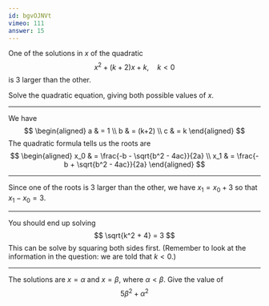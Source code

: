 ```yaml
---
id: bgvOJNVt
vimeo: 111
answer: 15
---
```


One of the solutions in $x$ of the quadratic
$$
x^2 + (k+2)x + k, \quad k < 0
$$
is $3$ larger than the other.

Solve the quadratic equation, giving both possible values of $x$.

---

We have
$$
\begin{aligned}
a & = 1 \\
b & = (k+2) \\
c & = k
\end{aligned}
$$
The quadratic formula tells us the roots are
$$
\begin{aligned}
x_0 & = \frac{-b - \sqrt{b^2 - 4ac}}{2a} \\
x_1 & = \frac{-b + \sqrt{b^2 - 4ac}}{2a}
\end{aligned}
$$

---

Since one of the roots is $3$ larger than the other, we have $x_1 = x_0 + 3$ so that $x_1 - x_0 = 3$.

---

You should end up solving
$$
\sqrt{k^2 + 4} = 3
$$
This can be solve by squaring both sides first. (Remember to look at the information in the question: we are told that $k < 0$.)

---

The solutions are $x = \alpha$ and $x = \beta$, where $\alpha < \beta$. Give the value of
$$
5\beta^2 + \alpha^2
$$
